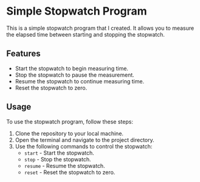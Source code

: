 # Simple Stopwatch Program

This is a simple stopwatch program that I created. It allows you to measure the elapsed time between starting and stopping the stopwatch.

## Features

- Start the stopwatch to begin measuring time.
- Stop the stopwatch to pause the measurement.
- Resume the stopwatch to continue measuring time.
- Reset the stopwatch to zero.

## Usage

To use the stopwatch program, follow these steps:

1. Clone the repository to your local machine.
2. Open the terminal and navigate to the project directory.
4. Use the following commands to control the stopwatch:
    - `start` - Start the stopwatch.
    - `stop` - Stop the stopwatch.
    - `resume` - Resume the stopwatch.
    - `reset` - Reset the stopwatch to zero.

